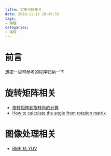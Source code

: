 ```yaml
---
title: 实用代码集合
date: 2018-11-15 18:46:55
tags: 
- 编程
categories: 
- 编程
---
```

# 前言  
想把一些可参考的程序归纳一下  
# 旋转矩阵相关  
- [旋转矩阵到旋转角的计算](https://blog.csdn.net/qq_37124765/article/details/82733172)   
- [How to calculate the angle from rotation matrix](https://stackoverflow.com/questions/15022630/how-to-calculate-the-angle-from-rotation-matrix)  

# 图像处理相关  
- [BMP 转 YUV](https://blog.csdn.net/leixiaohua1020/article/details/13506099?tdsourcetag=s_pcqq_aiomsg)    





<audio src="我的梦.mp3" autoplay="true" loop="-1"></audio>  



